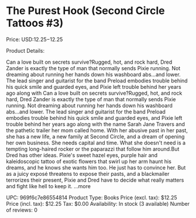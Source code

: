 # The Purest Hook (Second Circle Tattoos #3)

Price: USD:$12.25-$12.25

Product Details:

Can a love built on secrets survive?Rugged, hot, and rock hard, Dred Zander is exactly the type of man that normally sends Pixie running. Not dreaming about running her hands down his washboard abs...and lower. The lead singer and guitarist for the band Preload embodies trouble behind his quick smile and guarded eyes, and Pixie left trouble behind her years ago along with Can a love built on secrets survive?Rugged, hot, and rock hard, Dred Zander is exactly the type of man that normally sends Pixie running. Not dreaming about running her hands down his washboard abs...and lower. The lead singer and guitarist for the band Preload embodies trouble behind his quick smile and guarded eyes, and Pixie left trouble behind her years ago along with the name Sarah Jane Travers and the pathetic trailer her mom called home. With her abusive past in her past, she has a new life, a new family at Second Circle, and a dream of opening her own business. She needs capital and time. What she doesn't need is a tempting long-haired rocker or the paparazzi that follow him around.But Dred has other ideas. Pixie's sweet hazel eyes, purple hair and kaleidoscopic tattoo of exotic flowers that swirl up her arm haunt his dreams, and he knows she wants him too. He just has to convince her. But as a juicy exposé threatens to expose their pasts, and a blackmailer terrorizes their present, Pixie and Dred have to decide what really matters and fight like hell to keep it. ...more

UPC: 969f6c7e86554814
Product Type: Books
Price (excl. tax): $12.25
Price (incl. tax): $12.25
Tax: $0.00
Availability: In stock (3 available)
Number of reviews: 0